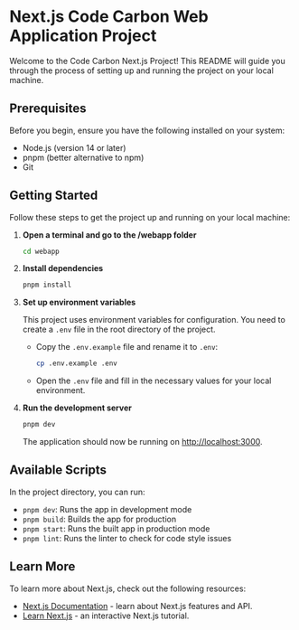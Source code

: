 # Next.js Code Carbon Web Application Project

Welcome to the Code Carbon Next.js Project! This README will guide you through the process of setting up and running the project on your local machine.

## Prerequisites

Before you begin, ensure you have the following installed on your system:

- Node.js (version 14 or later)
- pnpm (better alternative to npm)
- Git

## Getting Started

Follow these steps to get the project up and running on your local machine:

1. **Open a terminal and go to the /webapp folder**

    ```bash
    cd webapp
    ```

2. **Install dependencies**

    ```bash
    pnpm install
    ```

3. **Set up environment variables**

    This project uses environment variables for configuration. You need to create a `.env` file in the root directory of the project.

    - Copy the `.env.example` file and rename it to `.env`:

        ```bash
        cp .env.example .env
        ```

    - Open the `.env` file and fill in the necessary values for your local environment.

4. **Run the development server**

    ```bash
    pnpm dev
    ```

    The application should now be running on [http://localhost:3000](http://localhost:3000).

## Available Scripts

In the project directory, you can run:

- `pnpm dev`: Runs the app in development mode
- `pnpm build`: Builds the app for production
- `pnpm start`: Runs the built app in production mode
- `pnpm lint`: Runs the linter to check for code style issues

## Learn More

To learn more about Next.js, check out the following resources:

- [Next.js Documentation](https://nextjs.org/docs) - learn about Next.js features and API.
- [Learn Next.js](https://nextjs.org/learn) - an interactive Next.js tutorial.
